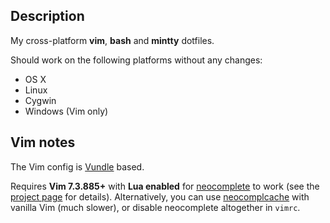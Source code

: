 Description
-----------

My cross-platform **vim**, **bash** and **mintty** dotfiles.

Should work on the following platforms without any changes:

* OS X
* Linux
* Cygwin
* Windows (Vim only)

Vim notes
---------

The Vim config is [Vundle](https://github.com/gmarik/Vundle.vim) based.

Requires **Vim 7.3.885+** with **Lua enabled** for
[neocomplete](https://github.com/Shougo/neocomplete.vim) to work (see the
[project page](https://github.com/Shougo/neocomplete.vim) for details).
Alternatively, you can use
[neocomplcache](https://github.com/Shougo/neocomplcache.vim) with vanilla
Vim (much slower), or disable neocomplete altogether in `vimrc`.

